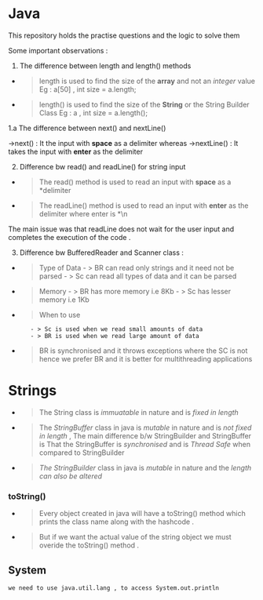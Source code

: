 # Java
This repository holds the practise questions and the logic to solve them

Some important observations :

1. The difference between length and length() methods 

  - > length is used to find the size of the **array**  and not an *integer* value
      Eg : a[50] , int size = a.length;
  
  - > length() is used to find the size of the **String** or the String Builder Class
      Eg : a , int size = a.length();
      
 1.a The difference between next() and nextLine()
    
   ->next()  : It the input with **space** as a delimiter whereas
   ->nextLine() : It  takes the input with **enter** as the delimiter
      
 
2. Difference bw read() and readLine() for  string input 

  - > The read() method is used to read an input with **space** as a *delimiter
  - > The readLine() method is used to read an input with **enter** as the delimiter where enter is *\n
  
  The main issue was that readLine does not wait for the user input and completes the execution of the code .
  
  
3. Difference bw BufferedReader and Scanner class :

 - > Type of Data
                - > BR can read only strings and it need not be parsed
                - > Sc can read all types of data and it can be parsed
 - > Memory 
          - > BR has more memory i.e 8Kb
          - > Sc has lesser memory i.e 1Kb
          
 - > When to use 
 
          - > Sc is used when we read small amounts of data
          - > BR is used when we read large amount of data
          
 - > BR is synchronised and it throws exceptions where the SC is not hence we prefer BR and it is better for multithreading applications 

# Strings

  - > The String class is *immuatable* in nature and is *fixed in length*
  - > The *StringBuffer* class in java is *mutable* in nature and is *not fixed in length* , The main difference b/w StringBuilder and                StringBuffer is That the StringBuffer is *synchronised* and is *Thread Safe* when compared to StringBuilder
  - > *The StringBuilder* class in java is *mutable* in nature and the *length can also be altered*
  
  
  ### toString() 
  
  - > Every object created in java will have a toString() method which prints the class name along with the hashcode .
  - > But if we want the actual value of the string object we must overide the toString() method .
  
  ## System
  
    we need to use java.util.lang , to access System.out.println
